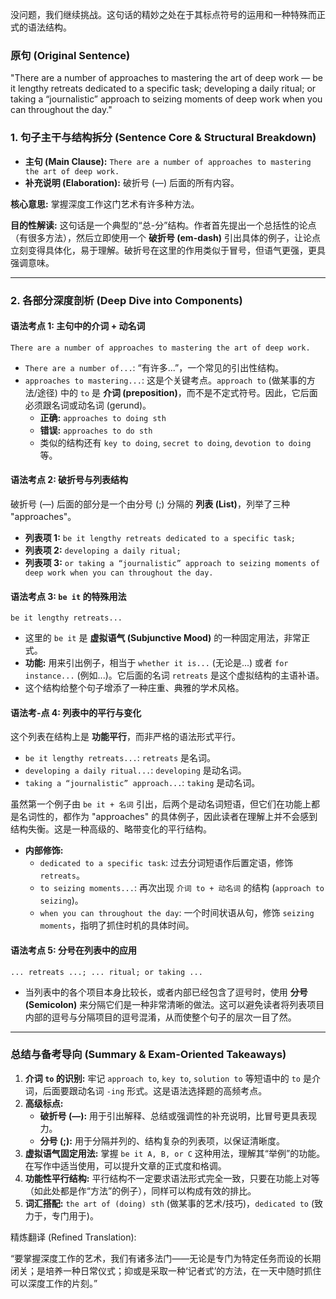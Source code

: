 没问题，我们继续挑战。这句话的精妙之处在于其标点符号的运用和一种特殊而正式的语法结构。

### **原句 (Original Sentence)**

"There are a number of approaches to mastering the art of deep work — be it lengthy retreats dedicated to a specific task; developing a daily ritual; or taking a “journalistic” approach to seizing moments of deep work when you can throughout the day."

### **1. 句子主干与结构拆分 (Sentence Core & Structural Breakdown)**

- **主句 (Main Clause):** `There are a number of approaches to mastering the art of deep work.`
- **补充说明 (Elaboration):** 破折号 (—) 后面的所有内容。

**核心意思:** 掌握深度工作这门艺术有许多种方法。

**目的性解读:** 这句话是一个典型的“总-分”结构。作者首先提出一个总括性的论点（有很多方法），然后立即使用一个 **破折号 (em-dash)** 引出具体的例子，让论点立刻变得具体化，易于理解。破折号在这里的作用类似于冒号，但语气更强，更具强调意味。

------

### **2. 各部分深度剖析 (Deep Dive into Components)**

#### **语法考点 1: 主句中的介词 + 动名词**

```
There are a number of approaches to mastering the art of deep work.
```

- `There are a number of...`: “有许多...”，一个常见的引出性结构。
- `approaches to mastering...`: 这是个关键考点。`approach to` (做某事的方法/途径) 中的 `to` 是 **介词 (preposition)**，而不是不定式符号。因此，它后面必须跟名词或动名词 (gerund)。
  - **正确:** `approaches to doing sth`
  - **错误:** `approaches to do sth`
  - 类似的结构还有 `key to doing`, `secret to doing`, `devotion to doing` 等。

#### **语法考点 2: 破折号与列表结构**

破折号 (—) 后面的部分是一个由分号 (;) 分隔的 **列表 (List)**，列举了三种 "approaches"。

- **列表项 1:** `be it lengthy retreats dedicated to a specific task;`
- **列表项 2:** `developing a daily ritual;`
- **列表项 3:** `or taking a “journalistic” approach to seizing moments of deep work when you can throughout the day.`

#### **语法考点 3: `be it` 的特殊用法**

```
be it lengthy retreats...
```

- 这里的 `be it` 是 **虚拟语气 (Subjunctive Mood)** 的一种固定用法，非常正式。
- **功能:** 用来引出例子，相当于 `whether it is...` (无论是...) 或者 `for instance...` (例如...)。它后面的名词 `retreats` 是这个虚拟结构的主语补语。
- 这个结构给整个句子增添了一种庄重、典雅的学术风格。

#### **语法考-点 4: 列表中的平行与变化**

这个列表在结构上是 **功能平行**，而非严格的语法形式平行。

- `be it lengthy retreats...`: `retreats` 是名词。
- `developing a daily ritual...`: `developing` 是动名词。
- `taking a “journalistic” approach...`: `taking` 是动名词。

虽然第一个例子由 `be it + 名词` 引出，后两个是动名词短语，但它们在功能上都是名词性的，都作为 "approaches" 的具体例子，因此读者在理解上并不会感到结构失衡。这是一种高级的、略带变化的平行结构。

- **内部修饰:**
  - `dedicated to a specific task`: 过去分词短语作后置定语，修饰 `retreats`。
  - `to seizing moments...`: 再次出现 `介词 to + 动名词` 的结构 (`approach to seizing`)。
  - `when you can throughout the day`: 一个时间状语从句，修饰 `seizing moments`，指明了抓住时机的具体时间。

#### **语法考点 5: 分号在列表中的应用**

```
... retreats ...; ... ritual; or taking ...
```

- 当列表中的各个项目本身比较长，或者内部已经包含了逗号时，使用 **分号 (Semicolon)** 来分隔它们是一种非常清晰的做法。这可以避免读者将列表项目内部的逗号与分隔项目的逗号混淆，从而使整个句子的层次一目了然。

------

### **总结与备考导向 (Summary & Exam-Oriented Takeaways)**

1. **介词 `to` 的识别:** 牢记 `approach to`, `key to`, `solution to` 等短语中的 `to` 是介词，后面要跟动名词 `-ing` 形式。这是语法选择题的高频考点。
2. **高级标点:**
   - **破折号 (—):** 用于引出解释、总结或强调性的补充说明，比冒号更具表现力。
   - **分号 (;):** 用于分隔并列的、结构复杂的列表项，以保证清晰度。
3. **虚拟语气固定用法:** 掌握 `be it A, B, or C` 这种用法，理解其“举例”的功能。在写作中适当使用，可以提升文章的正式度和格调。
4. **功能性平行结构:** 平行结构不一定要求语法形式完全一致，只要在功能上对等（如此处都是作“方法”的例子），同样可以构成有效的排比。
5. **词汇搭配:** `the art of (doing) sth` (做某事的艺术/技巧)，`dedicated to` (致力于，专门用于)。

精炼翻译 (Refined Translation):

“要掌握深度工作的艺术，我们有诸多法门——无论是专门为特定任务而设的长期闭关；是培养一种日常仪式；抑或是采取一种‘记者式’的方法，在一天中随时抓住可以深度工作的片刻。”